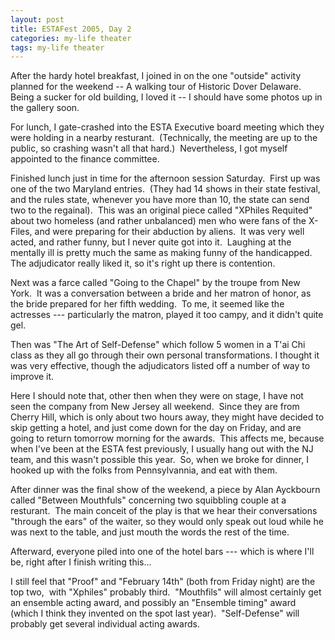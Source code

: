 ```yaml
---
layout: post
title: ESTAFest 2005, Day 2
categories: my-life theater
tags: my-life theater
---
```

<P>After the hardy hotel breakfast, I joined in on the one "outside" activity planned for the weekend -- A walking tour of Historic Dover Delaware.&nbsp; Being a sucker for old building, I loved it -- I should have some photos up in the gallery soon.</P>
<P>For lunch, I gate-crashed into the ESTA Executive board meeting which they were holding in a nearby resturant.&nbsp; (Technically, the meeting are up to the public, so crashing wasn't all that hard.)&nbsp; Nevertheless, I got myself appointed to the finance committee.</P>
<P>Finished lunch just in time for the afternoon session Saturday.&nbsp; First up was one of the two Maryland entries.&nbsp; (They had 14 shows in their state festival, and the rules state, whenever you have more than 10, the state can send two to the regainal).&nbsp; This was an original piece called "XPhiles Requited" about two homeless (and rather unbalanced) men who were fans of the X-Files, and were preparing for their abduction by aliens.&nbsp; It was very well acted, and rather funny, but I never quite got into it.&nbsp; Laughing at the mentally ill is pretty much the same as making funny of the handicapped.&nbsp; The adjudicator really liked it, so it's right up there is contention.</P>
<P>Next was a farce called "Going to the Chapel" by the troupe from New York.&nbsp; It was a conversation between a bride and her matron of honor, as the bride prepared for her fifth wedding.&nbsp; To me, it seemed like the actresses --- particularly the matron, played it too campy, and it didn't quite gel.&nbsp; </P>
<P>Then was "The Art of Self-Defense" which follow 5 women in a T'ai Chi class as they all go through their own personal transformations. I thought it was very effective, though the adjudicators listed off a number of way to improve it.</P>
<P>Here I should note that, other then when they were on stage, I have not seen the company from New Jersey all weekend.&nbsp; Since they are from Cherry Hill, which is only about two hours away, they might have decided to skip getting a hotel, and just come down for the day on Friday, and are going to return tomorrow morning for the awards.&nbsp; This affects me, because when I've been at the ESTA fest previously, I usually hang out with the NJ team, and this wasn't possible this year.&nbsp; So, when we broke for dinner, I hooked up with the folks from Pennsylvannia, and eat with them.</P>
<P>After dinner was the final show of the weekend, a piece by Alan Ayckbourn called "Between Mouthfuls" concerning two squibbling couple at a resturant.&nbsp; The main conceit of the play is that we hear their conversations "through the ears" of the waiter, so they would only speak out loud while he was next to the table, and just mouth the words the rest of the time.&nbsp; </P>
<P>Afterward, everyone piled into one of the hotel bars --- which is where I'll be, right after I finish writing this...</P>
<P>I still feel that "Proof" and "February 14th" (both from Friday night) are the top two,&nbsp; with "Xphiles" probably third.&nbsp; "Mouthfils" will almost certainly get an ensemble acting award, and possibly an "Ensemble timing" award (which I think they invented on the spot last year).&nbsp; "Self-Defense" will probably get several individual acting awards.</P>
<P>&nbsp;</P>